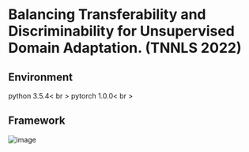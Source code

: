 # Balancing Transferability and Discriminability for Unsupervised Domain Adaptation. (TNNLS 2022)
## Environment
python   3.5.4< br >
pytorch  1.0.0< br >
## Framework
![image](https://github.com/J-k-Huang/DMAL/framework.png)
